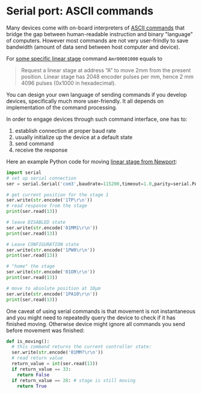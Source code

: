 # Serial port: ASCII commands

Many devices come with on-board interpreters of [ASCII commands](https://www.digikey.com/en/maker/tutorials/2024/ascii-the-history-behind-encoding) that bridge the gap between human-readable instruction and binary "language" of computers. However most commands are not very user-frindly to save bandwidth (amount of data send between host computer and device).

For [some specific linear stage](https://www.thorlabs.com/newgrouppage9.cfm?objectgroup_id=10459) command ``Amr00001000`` equals to

> Request a linear stage at address “A” to move 2mm from the
present position.
Linear stage has 2048 encoder pulses per mm, hence 2 mm 4096
pulses (0x1000 in hexadecimal).

You can design your own language of sending commands if you develop devices, specifically much more user-friendly. It all depends on implementation of the command processing.

In order to engage devices through such command interface, one has to:
 1. establish connection at proper baud rate
 1. usually initialize up the device at a default state
 1. send command
 1. receive the response

Here an example Python code for moving [linear stage from Newport](https://www.newport.com/p/CONEX-AG-LS25-27P):

```python
import serial
# set up serial connection
ser = serial.Serial('com3',baudrate=115200,timeout=1.0,parity=serial.PARITY_NONE, stopbits=serial.STOPBITS_ONE, bytesize=serial.EIGHTBITS)

# get current position for the stage 1
ser.write(str.encode('1TP\r\n'))  
# read response from the stage
print(ser.read(13))

# leave DISABLED state
ser.write(str.encode('01MM1\r\n'))
print(ser.read(13))

# Leave CONFIGURATION state
ser.write(str.encode('1PW0\r\n'))
print(ser.read(13))

# "home" the stage
ser.write(str.encode('01OR\r\n'))
print(ser.read(13))

# move to absolute position at 10µm
ser.write(str.encode('1PA10\r\n'))  
print(ser.read(13))
```

One caveat of using serial commands is that movement is not instantaneous and you might need to repeatedly query the device to check if it has finished moving. Otherwise device might ignore all commands you send before movement was finished:

```python
def is_moving():
  # this command returns the current controller state:
  ser.write(str.encode('01MM?\r\n'))  
  # read return value
  return_value = int(ser.read(13))
  if return_value == 33:
    return False
  if return_value == 28: # stage is still moving
    return True
```

